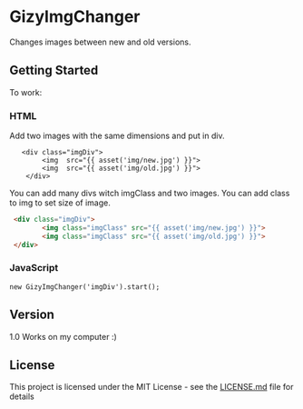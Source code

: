 # GizyImgChanger
Changes images between new and old versions.


## Getting Started
To work:
### HTML
Add two images with the same dimensions and put in div.
```
   <div class="imgDiv">
        <img  src="{{ asset('img/new.jpg') }}">
        <img  src="{{ asset('img/old.jpg') }}">
    </div>
 ```  
You can add many divs witch imgClass and two images.
You can add class to img to set size of image.
```html
 <div class="imgDiv">
        <img class="imgClass" src="{{ asset('img/new.jpg') }}">
        <img class="imgClass" src="{{ asset('img/old.jpg') }}">
 </div>
```
### JavaScript
```
new GizyImgChanger('imgDiv').start();
```

## Version
1.0 Works on my computer :) 
## License

This project is licensed under the MIT License - see the [LICENSE.md](LICENSE.md) file for details
